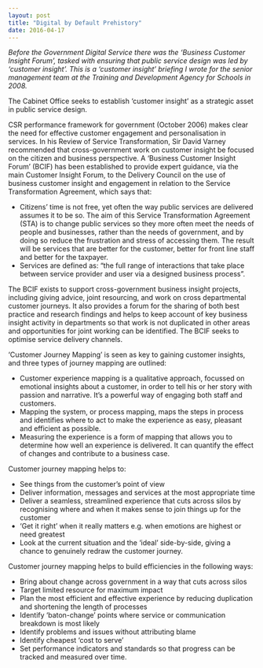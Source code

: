 ```yaml
---
layout: post
title: "Digital by Default Prehistory"
date: 2016-04-17
---
```


*Before the Government Digital Service there was the ‘Business Customer Insight Forum’,  tasked with ensuring that public service design was led by ‘customer insight’. This is a ‘customer insight’ briefing I wrote for the senior management team at the Training and Development Agency for Schools in 2008.*

The Cabinet Office seeks to establish ‘customer insight’ as a strategic asset in public service design.

CSR performance framework for government (October 2006) makes clear the need for effective customer engagement and personalisation in services. In his Review of Service Transformation, Sir David Varney recommended that cross-government work on customer insight be focused on the citizen and business perspective. A ‘Business Customer Insight Forum’ (BCIF) has been established to provide expert guidance, via the main Customer Insight Forum, to the Delivery Council on the use of business customer insight and engagement in relation to the Service Transformation Agreement, which says that:

- Citizens’ time is not free, yet often the way public services are delivered assumes it to be so. The aim of this Service Transformation Agreement (STA) is to change public services so they more often meet the needs of people and businesses, rather than the needs of government, and by doing so reduce the frustration and stress of accessing them. The result will be services that are better for the customer, better for front line staff and better for the taxpayer.
- Services are defined as: “the full range of interactions that take place between service provider and user via a designed business process”.

The BCIF exists to support cross-government business insight projects, including giving advice, joint resourcing, and work on cross departmental customer journeys. It also provides a forum for the sharing of both best practice and research findings and helps to keep account of key business insight activity in departments so that work is not duplicated in other areas and opportunities for joint working can be identified. The BCIF seeks to optimise service delivery channels.

‘Customer Journey Mapping’ is seen as key to gaining customer insights, and three types of journey mapping are outlined:

- Customer experience mapping is a qualitative approach, focussed on emotional insights about a customer, in order to tell his or her story with passion and narrative. It’s a powerful way of engaging both staff and customers.
- Mapping the system, or process mapping, maps the steps in process and identifies where to act to make the experience as easy, pleasant and efficient as possible.
- Measuring the experience is a form of mapping that allows you to determine how well an experience is delivered. It can quantify the effect of changes and contribute to a business case.

Customer journey mapping helps to:

- See things from the customer’s point of view
- Deliver information, messages and services at the most appropriate time
- Deliver a seamless, streamlined experience that cuts across silos by recognising where and when it makes sense to join things up for the customer
- ‘Get it right’ when it really matters e.g. when emotions are highest or need greatest
- Look at the current situation and the ‘ideal’ side-by-side, giving a chance to genuinely redraw the customer journey.

Customer journey mapping helps to build efficiencies in the following ways:

- Bring about change across government in a way that cuts across silos
- Target limited resource for maximum impact
- Plan the most efficient and effective experience by reducing duplication and shortening the length of processes
- Identify ‘baton-change’ points where service or communication breakdown is most likely
- Identify problems and issues without attributing blame
- Identify cheapest ‘cost to serve’
- Set performance indicators and standards so that progress can be tracked and measured over time.

